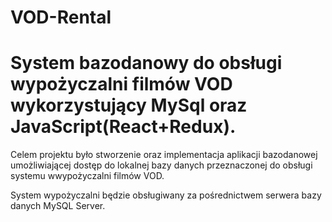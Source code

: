 # VOD-Rental

# System bazodanowy do obsługi wypożyczalni filmów VOD wykorzystujący MySql oraz JavaScript(React+Redux).

Celem projektu było stworzenie oraz implementacja aplikacji bazodanowej umożliwiającej dostęp do lokalnej bazy danych przeznaczonej do obsługi systemu wwypożyczalni filmów VOD.

System wypożyczalni będzie obsługiwany za pośrednictwem serwera bazy danych MySQL Server.

